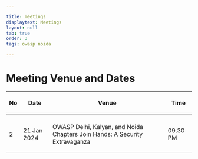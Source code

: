 ```yaml
---

title: meetings
displaytext: Meetings
layout: null
tab: true
order: 3
tags: owasp noida

---
```



# **Meeting Venue and Dates**

<table>
<thead>
<tr class="header">
<th><p>No</p></th>
<th><p>Date</p></th>
<th><p>Venue</p></th>
<th><p>Time</p></th>
</tr>
</thead>
<tbody>
<tr class="odd">
<td></td>
<td></td>
<td></td>
<td></td>
</tr>
<tr class="even">
<td><p>2</p></td>
<td><p>21 Jan  2024</p></td>
<td><p>OWASP Delhi, Kalyan, and Noida Chapters Join Hands: A Security Extravaganza</p></td>
<td><p>09.30 PM</p></td>
</tr>
  
  
